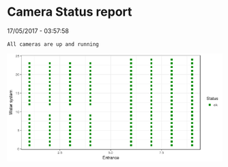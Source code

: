 Camera Status report
================
17/05/2017 - 03:57:58

    All cameras are up and running

![](camreport_files/figure-markdown_github/unnamed-chunk-2-1.png)
